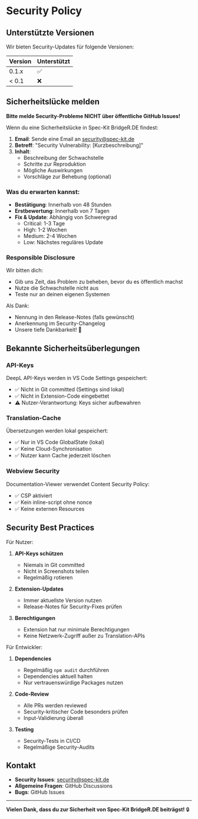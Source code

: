 # Security Policy

## Unterstützte Versionen

Wir bieten Security-Updates für folgende Versionen:

| Version | Unterstützt          |
| ------- | -------------------- |
| 0.1.x   | :white_check_mark:   |
| < 0.1   | :x:                  |

## Sicherheitslücke melden

**Bitte melde Security-Probleme NICHT über öffentliche GitHub Issues!**

Wenn du eine Sicherheitslücke in Spec-Kit BridgeR.DE findest:

1. **Email**: Sende eine Email an security@spec-kit.de
2. **Betreff**: "Security Vulnerability: [Kurzbeschreibung]"
3. **Inhalt**:
   - Beschreibung der Schwachstelle
   - Schritte zur Reproduktion
   - Mögliche Auswirkungen
   - Vorschläge zur Behebung (optional)

### Was du erwarten kannst:

- **Bestätigung**: Innerhalb von 48 Stunden
- **Erstbewertung**: Innerhalb von 7 Tagen
- **Fix & Update**: Abhängig von Schweregrad
  - Critical: 1-3 Tage
  - High: 1-2 Wochen
  - Medium: 2-4 Wochen
  - Low: Nächstes reguläres Update

### Responsible Disclosure

Wir bitten dich:

- Gib uns Zeit, das Problem zu beheben, bevor du es öffentlich machst
- Nutze die Schwachstelle nicht aus
- Teste nur an deinen eigenen Systemen

Als Dank:

- Nennung in den Release-Notes (falls gewünscht)
- Anerkennung im Security-Changelog
- Unsere tiefe Dankbarkeit! 🙏

## Bekannte Sicherheitsüberlegungen

### API-Keys

DeepL API-Keys werden in VS Code Settings gespeichert:
- ✅ Nicht in Git committed (Settings sind lokal)
- ✅ Nicht in Extension-Code eingebettet
- ⚠️ Nutzer-Verantwortung: Keys sicher aufbewahren

### Translation-Cache

Übersetzungen werden lokal gespeichert:
- ✅ Nur in VS Code GlobalState (lokal)
- ✅ Keine Cloud-Synchronisation
- ✅ Nutzer kann Cache jederzeit löschen

### Webview Security

Documentation-Viewer verwendet Content Security Policy:
- ✅ CSP aktiviert
- ✅ Kein inline-script ohne nonce
- ✅ Keine externen Resources

## Security Best Practices

Für Nutzer:

1. **API-Keys schützen**
   - Niemals in Git committed
   - Nicht in Screenshots teilen
   - Regelmäßig rotieren

2. **Extension-Updates**
   - Immer aktuellste Version nutzen
   - Release-Notes für Security-Fixes prüfen

3. **Berechtigungen**
   - Extension hat nur minimale Berechtigungen
   - Keine Netzwerk-Zugriff außer zu Translation-APIs

Für Entwickler:

1. **Dependencies**
   - Regelmäßig `npm audit` durchführen
   - Dependencies aktuell halten
   - Nur vertrauenswürdige Packages nutzen

2. **Code-Review**
   - Alle PRs werden reviewed
   - Security-kritischer Code besonders prüfen
   - Input-Validierung überall

3. **Testing**
   - Security-Tests in CI/CD
   - Regelmäßige Security-Audits

## Kontakt

- **Security Issues**: security@spec-kit.de
- **Allgemeine Fragen**: GitHub Discussions
- **Bugs**: GitHub Issues

---

**Vielen Dank, dass du zur Sicherheit von Spec-Kit BridgeR.DE beiträgst!** 🔒
